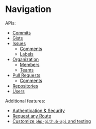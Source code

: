 Navigation
==========

APIs:
* [Commits](commits.md)
* [Gists](gists.md)
* [Issues](issues.md)
  * [Comments](issue/comments.md)
  * [Labels](issue/labels.md)
* [Organization](organization.md)
  * [Members](organization/members.md)
  * [Teams](organization/teams.md)
* [Pull Requests](pull_requests.md)
  * [Comments](pull_request/comments.md)
* [Repositories](repos.md)
* [Users](users.md)

Additional features:

* [Authentication & Security](security.md)
* [Request any Route](request_any_route.md)
* [Customize `php-github-api` and testing](customize.md)

